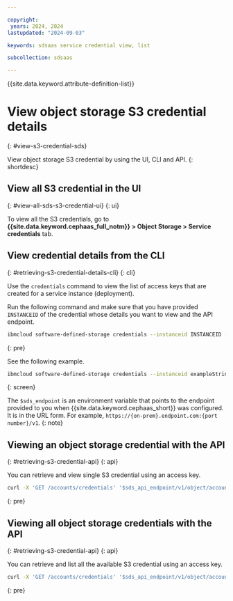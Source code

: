 ```yaml
---

copyright:
 years: 2024, 2024
lastupdated: "2024-09-03"

keywords: sdsaas service credential view, list

subcollection: sdsaas

---
```


{{site.data.keyword.attribute-definition-list}}

# View object storage S3 credential details
{: #view-s3-credential-sds}

View object storage S3 credential by using the UI, CLI and API.
{: shortdesc}


## View all S3 credential in the UI
{: #view-all-sds-s3-credential-ui}
{: ui}

To view all the S3 credentials, go to **{{site.data.keyword.cephaas_full_notm}} > Object Storage > Service credentials** tab.



## View credential details from the CLI
{: #retrieving-s3-credential-details-cli}
{: cli}

Use the `credentials` command to view the list of access keys that are created for a service instance (deployment).

Run the following command and make sure that you have provided `INSTANCEID` of the credential whose details you want to view and the API endpoint.


```sh
ibmcloud software-defined-storage credentials --instanceid INSTANCEID --url string
```
{: pre}

See the following example.

```bash
ibmcloud software-defined-storage credentials --instanceid exampleString --url $sds_endpoint
```
{: screen}

The `$sds_endpoint` is an environment variable that points to the endpoint provided to you when {{site.data.keyword.cephaas_short}} was configured. It is in the URL form. For example, `https://{on-prem}.endpoint.com:{port number}/v1`.
{: note}



## Viewing an object storage credential with the API
{: #retrieving-s3-credential-api}
{: api}

You can retrieve and view single S3 credential using an access key.

```sh
curl -X 'GET /accounts/credentials' '$sds_api_endpoint/v1/object/accounts/credentials?access-key=dsfdgdf2343435666' -H 'accept: application/json' -H "Authorization: $token"
```
{: pre}


## Viewing all object storage credentials with the API
{: #retrieving-s3-credential-api}
{: api}

You can retrieve and list all the available S3 credential using an access key.

```sh
curl -X 'GET /accounts/credentials' '$sds_api_endpoint/v1/object/accounts/credentials' -H 'accept: application/json' -H "Authorization: $token"
```
{: pre}
